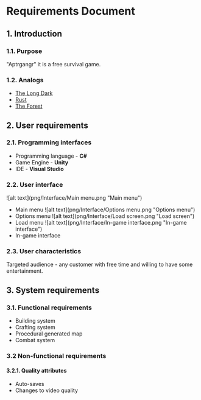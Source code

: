 # Requirements Document
## 1. Introduction
### 1.1. Purpose 
"Aptrgangr" it is a free survival game.
### 1.2. Analogs
* [The Long Dark](https://store.steampowered.com/app/305620/The_Long_Dark/)
* [Rust](https://store.steampowered.com/app/252490/Rust/)
* [The Forest ](https://store.steampowered.com/app/242760/The_Forest/)

## 2. User requirements
### 2.1. Programming interfaces
* Programming language - **C#**
* Game Engine - **Unity**
* IDE - **Visual Studio**
### 2.2. User interface
![alt text](png/Interface/Main menu.png "Main menu")
* Main menu
![alt text](png/Interface/Options menu.png "Options menu")
* Options menu
![alt text](png/Interface/Load screen.png "Load screen")
* Load menu
![alt text](png/Interface/In-game interface.png "In-game interface")
* In-game interface 
### 2.3. User characteristics
Targeted audience - any customer with free time and willing to have some entertainment.

## 3. System requirements
### 3.1. Functional requirements
* Building system
* Crafting system
* Procedural generated map
* Combat system
### 3.2 Non-functional requirements
#### 3.2.1. Quality attributes
* Auto-saves
* Changes to video quality
